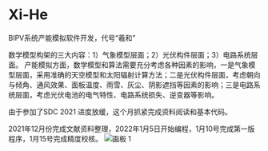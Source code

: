 # Xi-He
BIPV系统产能模拟软件开发，代号“羲和”

数学模型构架的三大内容：1）气象模型层面；2）光伏构件层面；3）电路系统层面。
产能模拟方面，数学模型和算法需要充分考虑各种因素的影响，一是气象模型层面，采用准确的天空模型和太阳辐射计算方法；二是光伏构件层面，考虑朝向与倾角、通风效果、面板温度、雨雪、灰尘、阴影遮挡等因素的影响；三是电路系统层面，考虑光伏电池的电气特性、电路系统损失、逆变器等影响。

由于参加了SDC 2021 进度放缓，这个月抓紧完成资料阅读和基本代码。

2021年12月份完成文献资料整理，2022年1月5日开始编程，1月10号完成第一版程序，1月15号完成精度校核。
![画板 1](https://user-images.githubusercontent.com/50307499/151331075-4d7f201d-7c56-49f2-a496-a04e44c9c904.jpg)
